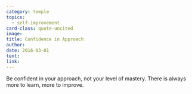 ```yaml
---
category: temple
topics:
  - self-improvement
card-class: quote-uncited
image:
title: Confidence in Approach
author:
date: 2016-03-01
text:
link:
---
```

Be confident in your approach, not your level of mastery. There is always more to learn, more to improve.
